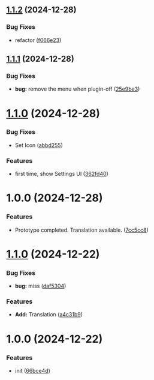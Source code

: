 ## [1.1.2](https://github.com/YU000jp/logseq-plugin-draft-notes/compare/v1.1.1...v1.1.2) (2024-12-28)


### Bug Fixes

* refactor ([f066e23](https://github.com/YU000jp/logseq-plugin-draft-notes/commit/f066e23344c03e24429f39b89e288269e316a826))

## [1.1.1](https://github.com/YU000jp/logseq-plugin-draft-notes/compare/v1.1.0...v1.1.1) (2024-12-28)


### Bug Fixes

* **bug:** remove the menu when plugin-off ([25e9be3](https://github.com/YU000jp/logseq-plugin-draft-notes/commit/25e9be3cf579e6dc45159e1cc36e2052114dd8fe))

# [1.1.0](https://github.com/YU000jp/logseq-plugin-draft-notes/compare/v1.0.0...v1.1.0) (2024-12-28)


### Bug Fixes

* Set Icon ([abbd255](https://github.com/YU000jp/logseq-plugin-draft-notes/commit/abbd255d865ec28a12d5ed6dfab09b36683e0e28))


### Features

* first time, show Settings UI ([362fd40](https://github.com/YU000jp/logseq-plugin-draft-notes/commit/362fd40fab9061b44483c74ec31e42873907906e))

# 1.0.0 (2024-12-28)


### Features

* Prototype completed. Translation available. ([7cc5cc8](https://github.com/YU000jp/logseq-plugin-draft-notes/commit/7cc5cc8ca62e1a66ffa979558288f43508488acc))

# [1.1.0](https://github.com/YU000jp/logseq-plugin-multi-random-note/compare/v1.0.0...v1.1.0) (2024-12-22)


### Bug Fixes

* **bug:** miss ([daf5304](https://github.com/YU000jp/logseq-plugin-multi-random-note/commit/daf53045701a69464239bdf817c456b53866dd45))


### Features

* **Add:** Translation ([a4c31b9](https://github.com/YU000jp/logseq-plugin-multi-random-note/commit/a4c31b95c75174fef749157a27f0bc2923a84017))

# 1.0.0 (2024-12-22)


### Features

* init ([66bce4d](https://github.com/YU000jp/logseq-plugin-multi-random-note/commit/66bce4daed848f341e9a39c6bbe3b977e2f11572))
